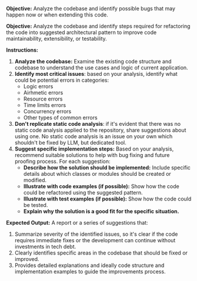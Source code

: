 **Objective:** Analyze the codebase and identify possible bugs that may happen now or when extending this code. 

**Objective:** Analyze the codebase and identify steps required for refactoring the code into suggested architectural pattern to improve code maintainability, extensibility, or testability.

**Instructions:**

1. **Analyze the codebase:**  Examine the existing code structure and codebase to understand the use cases and logic of current application.
2. **Identify most critical issues**: based on your analysis, identify what could be potential errors in categories:
	- Logic errors
	- Airhmetic errors
	- Resource errors
	- Time limits errors
	- Concurrency errors
	- Other types of common errors
3. **Don't replicate static code analysis**: if it's evident that there was no static code analysis applied to the repository, share suggestions about using one. No static code analysis is an issue on your own which shouldn't be fixed by LLM, but dedicated tool. 
4. **Suggest specific implementation steps:** Based on your analysis, recommend suitable solutions to help with bug fixing and future proofing process. For each suggestion:
    - **Describe how the solution should be implemented:** Include specific details about which classes or modules should be created or modified.
    - **Illustrate with code examples (if possible):** Show how the code could be refactored using the suggested pattern.
    - **Illustrate with test examples (if possible):** Show how the code could be tested.
    - **Explain why the solution is a good fit for the specific situation.**

**Expected Output:** A report or a series of suggestions that:

1. Summarize severity of the identified issues, so it's clear if the code requires immediate fixes or the development can continue without investments in tech debt.
2. Clearly identifies specific areas in the codebase that should be fixed or improved.
5. Provides detailed explanations and ideally code structure and implementation examples to guide the improvements process.